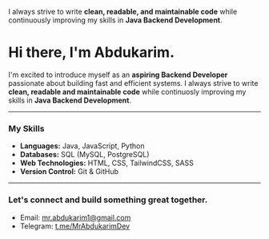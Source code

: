 I always strive to write **clean, readable, and maintainable code** while continuously improving my skills in **Java Backend Development**.

# Hi there, I'm Abdukarim.

I'm excited to introduce myself as an **aspiring Backend Developer** passionate about building fast and efficient systems.
I always strive to write **clean, readable and maintainable code** while continuosly improving my skills in **Java Backend Development**.

---

### My Skills
- **Languages:** Java, JavaScript, Python  
- **Databases:** SQL (MySQL, PostgreSQL)  
- **Web Technologies:** HTML, CSS, TailwindCSS, SASS  
- **Version Control:** Git & GitHub  

---

### Let's connect and build something great together.
- Email: [mr.abdukarim1@gmail.com](mailto:mr.abdukarim1@gmail.com)
- Telegram: [t.me/MrAbdukarimDev](https://t.me/MrAbdukarimDev)
